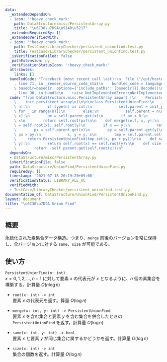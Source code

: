 ```yaml
---
data:
  _extendedDependsOn:
  - icon: ':heavy_check_mark:'
    path: DataStructure/misc/PersistentArray.py
    title: "\u6C38\u7D9A\u914D\u5217"
  _extendedRequiredBy: []
  _extendedVerifiedWith:
  - icon: ':heavy_check_mark:'
    path: TestCase/LibraryChecker/persistent_unionfind.test.py
    title: TestCase/LibraryChecker/persistent_unionfind.test.py
  _isVerificationFailed: false
  _pathExtension: py
  _verificationStatusIcon: ':heavy_check_mark:'
  attributes:
    links: []
  bundledCode: "Traceback (most recent call last):\n  File \"/opt/hostedtoolcache/Python/3.10.1/x64/lib/python3.10/site-packages/onlinejudge_verify/documentation/build.py\"\
    , line 71, in _render_source_code_stat\n    bundled_code = language.bundle(stat.path,\
    \ basedir=basedir, options={'include_paths': [basedir]}).decode()\n  File \"/opt/hostedtoolcache/Python/3.10.1/x64/lib/python3.10/site-packages/onlinejudge_verify/languages/python.py\"\
    , line 96, in bundle\n    raise NotImplementedError\nNotImplementedError\n"
  code: "from DataStructure.misc.PersistentArray import (\n    PersistentArray,\n\
    \    init_persistent_array\n)\n\n\nclass PersistentUnionFind:\n    def __init__(self,\
    \ n):\n        if type(n) is int:\n            self.parent = init_persistent_array([-1\
    \ for _ in range(n)])\n        else:\n            self.parent = n\n\n    def root(self,\
    \ x):\n        px = self.parent.get(x)\n        if px < 0:\n            return\
    \ x\n        return self.root(px)\n\n    def merge(self, x, y):\n        x, y\
    \ = self.root(x), self.root(y)\n        if x == y:\n            return self\n\
    \        px = self.parent.get(x)\n        py = self.parent.get(y)\n        if\
    \ px > py:\n            x, y = y, x\n        tmp = self.parent.set(y, x)\n   \
    \     return PersistentUnionFind(tmp.set(x, px + py))\n\n    def same(self, x,\
    \ y):\n        return self.root(x) == self.root(y)\n\n    def size(self, x):\n\
    \        return -self.parent.get(self.root(x))\n"
  dependsOn:
  - DataStructure/misc/PersistentArray.py
  isVerificationFile: false
  path: DataStructure/UnionFind/PersistentUnionFind.py
  requiredBy: []
  timestamp: '2021-07-18 20:19:20+09:00'
  verificationStatus: LIBRARY_ALL_AC
  verifiedWith:
  - TestCase/LibraryChecker/persistent_unionfind.test.py
documentation_of: DataStructure/UnionFind/PersistentUnionFind.py
layout: document
title: "\u6C38\u7D9A Union Find"
---
```


## 概要
永続化された素集合データ構造。つまり、`merge` 前後のバージョンを常に保持し、全バージョンに対する `same`、`size` が可能である。

## 使い方
`PersistentUnionFind(n: int)`  
$x = 0, 1, 2, \dots, n - 1$ に対して要素 $x$ の代表元が $x$ となるように、$n$ 個の素集合を構築する。計算量 $O(n \log n)$

- `root(x: int) -> int`  
要素 $x$ の代表元を返す。算量 $O(\log n)$

- `merge(x: int, y: int) -> PersistentUnionFind`  
要素 $x$ を含む集合と要素 $y$ を含む集合を併合したときの `PersistentUnionFind` を返す。計算量 $O(\log n)$

- `same(x: int, y: int) -> bool`  
要素 $x$ と要素 $y$ が同じ集合に属するかどうかを返す。計算量 $O(\log n)$

- `size(x: int) -> int`  
集合の個数を返す。計算量 $O(\log n)$
